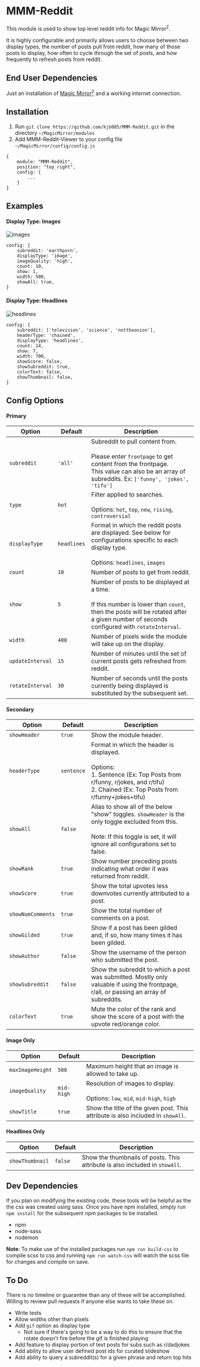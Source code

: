 # MMM-Reddit #

This module is used to show top level reddit info for Magic Mirror<sup>2</sup>.

It is highly configurable and primarily allows users to choose between two display types, the number of posts pull from reddit, how many of those posts to display, how often to cycle through the set of posts, and how frequently to refresh posts from reddit.

## End User Dependencies ##

Just an installation of [Magic Mirror<sup>2</sup>](https://github.com/MichMich/MagicMirror) and a working internet connection.

## Installation ##

1. Run `git clone https://github.com/kjb085/MMM-Reddit.git` in the directory `~/MagicMirror/modules`
2. Add MMM-Reddit-Viewer to your config file `~/MagicMirror/config/config.js`

```
{
	module: "MMM-Reddit",
	position: "top_right",
	config: {
    	...
	}
}
```

## Examples ##

#### Display Type: Images ####

![images](https://i.imgur.com/dvfqHiS.png)

```
config: {
	subreddit: 'earthporn',
	displayType: 'image',
	imageQuality: 'high',
	count: 10,
	show: 1,
	width: 500,
	showAll: true,
}
```

#### Display Type: Headlines ####

![headlines](https://i.imgur.com/9S60nB3.png)

```
config: {
	subreddit: ['television', 'science', 'nottheonion'],
	headerType: 'chained',
	displayType: 'headlines',
	count: 14,
	show: 7,
	width: 700,
	showScore: false,
	showSubreddit: true,
	colorText: false,
	showThumbnail: false,
}
```

## Config Options ##

#### Primary ####

Option  | Default | Description
------- | ------- | -------------
`subreddit`  | `'all'` | Subreddit to pull content from.<br><br>Please enter `frontpage` to get content from the frontpage.<br>This value can also be an array of subreddits. Ex: `['funny', 'jokes', 'tifu']`
`type`  | `hot` | Filter applied to searches.<br><br>Options: `hot`, `top`, `new`, `rising`, `controversial`
`displayType` | `headlines` | Format in which the reddit posts are displayed. See below for configurations specific to each display type.<br><br>Options: `headlines`, `images`
`count` | `10` | Number of posts to get from reddit.
`show` | `5` | Number of posts to be displayed at a time.<br><br>If this number is lower than `count`, then the posts will be rotated after a given number of seconds configured with `rotateInterval`.
`width` | `400` | Number of pixels wide the module will take up on the display.
`updateInterval` | `15` | Number of minutes until the set of current posts gets refreshed from reddit.
`rotateInterval` | `30` | Number of seconds until the posts currently being displayed is substituted by the subsequent set.

#### Secondary ####

Option  | Default | Description
------- | ------- | -------------
`showHeader` | `true` | Show the module header.
`headerType` | `sentence` | Format in which the header is displayed.<br><br>Options:<br>1. Sentence (Ex: Top Posts from r/funny, r/jokes, and r/tifu)<br>2. Chained (Ex: Top Posts from r/funny+jokes+tifu)
`showAll` | `false` | Alias to show all of the below "show" toggles. `showHeader` is the only toggle excluded from this.<br><br>Note: If this toggle is set, it will ignore all configurations set to false.
`showRank` | `true` | Show number preceding posts indicating what order it was returned from reddit.
`showScore` | `true` | Show the total upvotes less downvotes currently attributed to a post.
`showNumComments` | `true` | Show the total number of comments on a post.
`showGilded` | `true` | Show if a post has been gilded and, if so, how many times it has been gilded.
`showAuthor` | `false` | Show the username of the person who submitted the post.
`showSubreddit` | `false` | Show the subreddit to which a post was submitted. Mostly only valuable if using the frontpage, r/all, or passing an array of subreddits.
`colorText` | `true` | Mute the color of the rank and show the score of a post with the upvote red/orange color.

#### Image Only ####

Option  | Default | Description
------- | ------- | -------------
`maxImageHeight` | `500` | Maximum height that an image is allowed to take up.
`imageQuality` | `mid-high` | Resolution of images to display.<br><br>Options: `low`, `mid`, `mid-high`, `high`
`showTitle` | `true` | Show the title of the given post. This attribute is also included in `showAll`.


#### Headlines Only ####

Option  | Default | Description
------- | ------- | -------------
`showThumbnail` | `false` | Show the thumbnails of posts. This attribute is also included in `showAll`.

## Dev Dependencies ##

If you plan on modifying the existing code, these tools will be helpful as the the css was created using sass. Once you have npm installed, simply run `npm install` for the subsequent npm packages to be installed.

* npm
* node-sass
* nodemon

**Note**: To make use of the installed packages run `npm run build-css` to compile scss to css and running `npm run watch-css` will watch the scss file for changes and compile on save.

## To Do ##

There is no timeline or guarantee than any of these will be accomplished. Willing to review pull requests if anyone else wants to take these on.

* Write tests
* Allow widths other than pixels
* Add `gif` option as display type
  * Not sure if there's going to be a way to do this to ensure that the rotate doesn't fire before the gif is finished playing
* Add feature to display portion of text posts for subs such as r/dadjokes
* Add ability to allow user defined post ids for curated slideshow
* Add ability to query a subreddit(s) for a given phrase and return top hits
